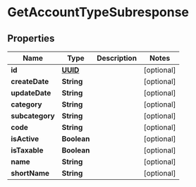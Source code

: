 
# GetAccountTypeSubresponse

## Properties
Name | Type | Description | Notes
------------ | ------------- | ------------- | -------------
**id** | [**UUID**](UUID.md) |  |  [optional]
**createDate** | **String** |  |  [optional]
**updateDate** | **String** |  |  [optional]
**category** | **String** |  |  [optional]
**subcategory** | **String** |  |  [optional]
**code** | **String** |  |  [optional]
**isActive** | **Boolean** |  |  [optional]
**isTaxable** | **Boolean** |  |  [optional]
**name** | **String** |  |  [optional]
**shortName** | **String** |  |  [optional]



